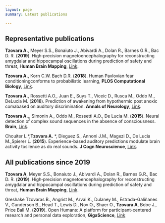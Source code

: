 ```yaml
---
layout: page
summary: Latest publications

---
```


## Representative publications

**Tzovara A.**, Meyer S.S., Bonaiuto J., Abivardi A., Dolan R., Barnes G.R., Bac D. R. (**2019**). High‐precision magnetoencephalography for reconstructing amygdalar and hippocampal oscillations during prediction of safety and threat, **Human Brain Mapping**, [Link](https://onlinelibrary.wiley.com/doi/full/10.1002/hbm.24689).

**Tzovara A.**, Korn C.W. Bach D.R. (**2018**). Human Pavlovian fear conditioningconforms to probabilistic learning, **PLOS Computational Biology**, [Link](https://journals.plos.org/ploscompbiol/article?id=10.1371/journal.pcbi.1006243).

**Tzovara A.**, Rossetti A.O., Juan E., Suys T., Viceic D., Rusca M., Oddo M., DeLucia M. (**2016**). Prediction of awakening from hypothermic post anoxic comabased on auditory discrimination. **Annals of Neurology**, [Link](https://onlinelibrary.wiley.com/doi/full/10.1002/ana.24622).

**Tzovara A.**,, Simonin A., Oddo M., Rossetti A.O., De Lucia M. (**2015**). Neural detection of complex sound sequences in the absence of consciousness. **Brain**, [Link](https://academic.oup.com/brain/article-lookup/doi/10.1093/brain/awv041).

Chouiter L.*,**Tzovara A.** *, Dieguez S., Annoni J.M., Magezi D., De Lucia M.,Spierer L. (**2015**). Experience-based auditory predictions modulate brain activity tosilence as do real sounds. **J Cogn Neuroscience**, [Link](https://www.mitpressjournals.org/doi/full/10.1162/jocn_a_00835).


## All publications since 2019

**Tzovara A**, Meyer S.S., Bonaiuto J., Abivardi A., Dolan R., Barnes G.R., Bac D. R. (**2019**). High‐precision magnetoencephalography for reconstructing amygdalar and hippocampal oscillations during prediction of safety and threat, **Human Brain Mapping**, [Link](https://onlinelibrary.wiley.com/doi/full/10.1002/hbm.24689).

Greshake Tzovaras B., Angrist M., Arvai K., Dulaney M., Estrada-Galiñanes V., Gunderson B., Head T., Lewis D., Nov O., Shaer O., **Tzovara A**, Bobe J., Price Ball M. (**2019**). Open Humans: A platform for participant-centered research and personal data exploration, **GigaScience**, [Link](https://academic.oup.com/gigascience/article/8/6/giz076/5523201)

